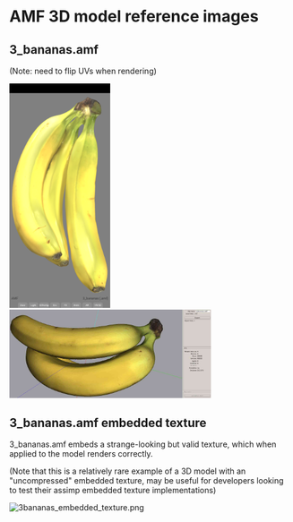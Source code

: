 # AMF 3D model reference images

## 3_bananas.amf
(Note: need to flip UVs when rendering)

<img alt="3_bananas.amf" src="screenshots/3bananas_amf_uvs_flipped_01.png" width=180 /><img alt="3_bananas.amf" src="screenshots/screenshot_3_bananas.jpeg" width=360 />

## 3_bananas.amf embedded texture
3_bananas.amf embeds a strange-looking but valid texture, which when applied to the model renders correctly.

(Note that this is a relatively rare example of a 3D model with an "uncompressed" embedded texture,
may be useful for developers looking to test their assimp embedded texture implementations)

<img alt="3bananas_embedded_texture.png" src="screenshots%2F3bananas_embedded_texture.png" width=320 />
